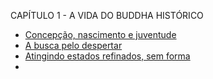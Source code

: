 CAPÍTULO 1 - A VIDA DO BUDDHA HISTÓRICO

- [Concepção, nascimento e juventude](Tipitaka/Concepção,%20nascimento%20e%20juventude.md)
- [A busca pelo despertar](Tipitaka/A%20busca%20pelo%20despertar.md)
- [Atingindo estados refinados, sem forma](Tipitaka/Atingindo%20estados%20refinados,%20sem%20forma.md)
- 
